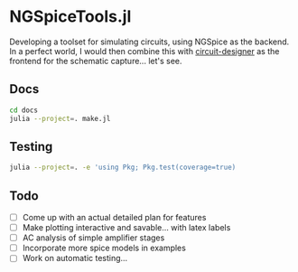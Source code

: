 # NGSpiceTools.jl

Developing a toolset for simulating circuits, using NGSpice as the backend. In a perfect world, I would then combine this with [circuit-designer](git@github.com:pkeshava/circuit-designer.git) as the frontend for the schematic capture... let's see. 

## Docs

```zsh
cd docs
julia --project=. make.jl
```

## Testing

```zsh
julia --project=. -e 'using Pkg; Pkg.test(coverage=true)
```

## Todo

- [ ] Come up with an actual detailed plan for features
- [ ] Make plotting interactive and savable... with latex labels
- [ ] AC analysis of simple amplifier stages
- [ ] Incorporate more spice models in examples
- [ ] Work on automatic testing...
